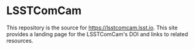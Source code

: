 # LSSTComCam

This repository is the source for https://lsstcomcam.lsst.io. This site provides a landing page for the LSSTComCam's DOI and links to related resources.
